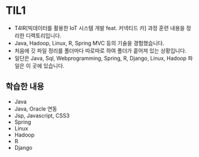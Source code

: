 # TIL1
- T4IR[빅데이터를 활용한 IoT 시스템 개발 feat. 커넥티드 카] 과정 훈련 내용을 정리한 디렉토리입니다. 
- Java, Hadoop, Linux, R, Spring MVC 등의 기술을 경험했습니다.
- 처음에 깃 파일 정리를 폴더마다 따로따로 하여 폴더가 흩어져 있는 상황입니다.
- 일단은 Java, Sql, Webprogramming, Spring, R, Django, Linux, Hadoop 파일은 이 곳에 있습니다. 

## 학습한 내용
- Java
- Java, Oracle 연동
- Jsp, Javascript, CSS3
- Spring
- Linux
- Hadoop
- R 
- Django
